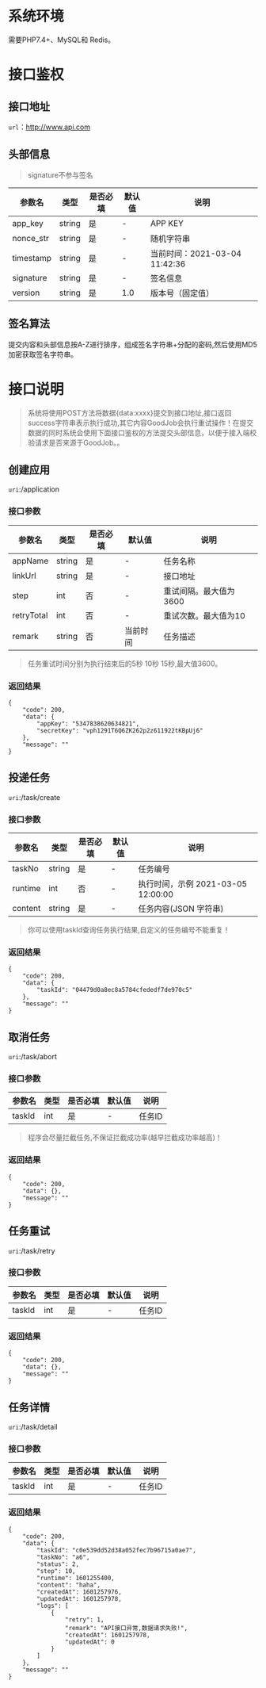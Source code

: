 # 系统环境

需要PHP7.4+、MySQL和 Redis。

# 接口鉴权

## 接口地址

`url`：http://www.api.com

## 头部信息

> signature不参与签名

| 参数名     | 类型     | 是否必填 | 默认值 | 说明      |
|---------|--------|------|-----|---------|
| app_key | string | 是    | -   | APP KEY |
| nonce_str | string | 是    | -   | 随机字符串 |
| timestamp | string | 是    | -   | 当前时间：2021-03-04 11:42:36 |
| signature | string | 是    | -   | 签名信息 |
| version | string | 是    | 1.0   | 版本号（固定值） |

## 签名算法

提交内容和头部信息按A-Z进行排序，组成签名字符串+分配的密码,然后使用MD5加密获取签名字符串。

# 接口说明

> 系统将使用POST方法将数据{data:xxxx}提交到接口地址,接口返回success字符串表示执行成功,其它内容GoodJob会执行重试操作！在提交数据的同时系统会使用下面接口鉴权的方法提交头部信息，以便于接入端校验请求是否来源于GoodJob。。

## 创建应用

`uri`:/application

### 接口参数

| 参数名     | 类型     | 是否必填 | 默认值 | 说明      |
|---------|--------|------|-----|---------|
| appName | string | 是    | -   | 任务名称 |
| linkUrl | string | 是    | -   | 接口地址 |
| step | int | 否    | -   | 重试间隔。最大值为3600 |
| retryTotal | int | 否    | -   | 重试次数。最大值为10 |
| remark | string | 否    |  当前时间   | 任务描述|

> 任务重试时间分别为执行结束后的5秒 10秒 15秒,最大值3600。

### 返回结果

```
{
    "code": 200,
    "data": {
        "appKey": "5347838620634821",
        "secretKey": "vph1291T6Q6ZK262p2z611922tKBpUj6"
    },
    "message": ""
}
```

## 投递任务

`uri`:/task/create

### 接口参数

| 参数名     | 类型     | 是否必填 | 默认值 | 说明      |
|---------|--------|------|-----|---------|
| taskNo | string | 是    | -   | 任务编号 |
| runtime | int | 否    | -   | 执行时间，示例 2021-03-05 12:00:00 |
| content | string | 是    | -   | 任务内容(JSON 字符串) |

> 你可以使用taskId查询任务执行结果,自定义的任务编号不能重复！

### 返回结果

```
{
    "code": 200,
    "data": {
        "taskId": "04479d0a8ec8a5784cfededf7de970c5"
    },
    "message": ""
}
```

## 取消任务

`uri`:/task/abort

### 接口参数

| 参数名     | 类型     | 是否必填 | 默认值 | 说明      |
|---------|--------|------|-----|---------|
| taskId | int | 是    | -   | 任务ID |

> 程序会尽量拦截任务,不保证拦截成功率(越早拦截成功率越高)！

### 返回结果

```
{
    "code": 200,
    "data": {},
    "message": ""
}
```

## 任务重试

`uri`:/task/retry

### 接口参数

| 参数名     | 类型     | 是否必填 | 默认值 | 说明      |
|---------|--------|------|-----|---------|
| taskId | int | 是    | -   | 任务ID |

### 返回结果

```
{
    "code": 200,
    "data": {},
    "message": ""
}
```

## 任务详情

`uri`:/task/detail

### 接口参数

| 参数名     | 类型     | 是否必填 | 默认值 | 说明      |
|---------|--------|------|-----|---------|
| taskId | int | 是    | -   | 任务ID |

### 返回结果

```
{
    "code": 200,
    "data": {
        "taskId": "c0e539dd52d38a052fec7b96715a0ae7",
        "taskNo": "a6",
        "status": 2,
        "step": 10,
        "runtime": 1601255400,
        "content": "haha",
        "createdAt": 1601257976,
        "updatedAt": 1601257978,
        "logs": [
            {
                "retry": 1,
                "remark": "API接口异常,数据请求失败!",
                "createdAt": 1601257978,
                "updatedAt": 0
            }
        ]
    },
    "message": ""
}
```